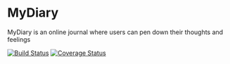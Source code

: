 # MyDiary

 MyDiary is an online journal where users can pen down their thoughts and feelings


 [![Build Status](https://travis-ci.org/Claudinee11/MyDiary.svg?branch=develop)](https://travis-ci.org/Claudinee11/MyDiary) [![Coverage Status](https://coveralls.io/repos/github/Claudinee11/MyDiary/badge.svg?branch=develop)](https://coveralls.io/github/Claudinee11/MyDiary?branch=develop)


